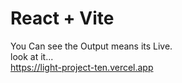 # React + Vite
You Can see the Output means its Live. <br>
look at it... <br>
https://light-project-ten.vercel.app